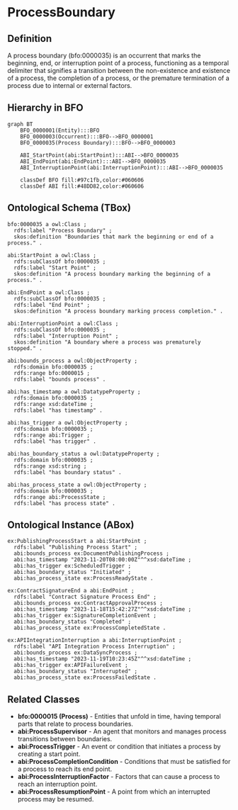 # ProcessBoundary

## Definition
A process boundary (bfo:0000035) is an occurrent that marks the beginning, end, or interruption point of a process, functioning as a temporal delimiter that signifies a transition between the non-existence and existence of a process, the completion of a process, or the premature termination of a process due to internal or external factors.

## Hierarchy in BFO
```mermaid
graph BT
    BFO_0000001(Entity):::BFO
    BFO_0000003(Occurrent):::BFO-->BFO_0000001
    BFO_0000035(Process Boundary):::BFO-->BFO_0000003
    
    ABI_StartPoint(abi:StartPoint):::ABI-->BFO_0000035
    ABI_EndPoint(abi:EndPoint):::ABI-->BFO_0000035
    ABI_InterruptionPoint(abi:InterruptionPoint):::ABI-->BFO_0000035
    
    classDef BFO fill:#97c1fb,color:#060606
    classDef ABI fill:#48DD82,color:#060606
```

## Ontological Schema (TBox)
```turtle
bfo:0000035 a owl:Class ;
  rdfs:label "Process Boundary" ;
  skos:definition "Boundaries that mark the beginning or end of a process." .

abi:StartPoint a owl:Class ;
  rdfs:subClassOf bfo:0000035 ;
  rdfs:label "Start Point" ;
  skos:definition "A process boundary marking the beginning of a process." .

abi:EndPoint a owl:Class ;
  rdfs:subClassOf bfo:0000035 ;
  rdfs:label "End Point" ;
  skos:definition "A process boundary marking process completion." .

abi:InterruptionPoint a owl:Class ;
  rdfs:subClassOf bfo:0000035 ;
  rdfs:label "Interruption Point" ;
  skos:definition "A boundary where a process was prematurely stopped." .

abi:bounds_process a owl:ObjectProperty ;
  rdfs:domain bfo:0000035 ;
  rdfs:range bfo:0000015 ;
  rdfs:label "bounds process" .

abi:has_timestamp a owl:DatatypeProperty ;
  rdfs:domain bfo:0000035 ;
  rdfs:range xsd:dateTime ;
  rdfs:label "has timestamp" .

abi:has_trigger a owl:ObjectProperty ;
  rdfs:domain bfo:0000035 ;
  rdfs:range abi:Trigger ;
  rdfs:label "has trigger" .

abi:has_boundary_status a owl:DatatypeProperty ;
  rdfs:domain bfo:0000035 ;
  rdfs:range xsd:string ;
  rdfs:label "has boundary status" .

abi:has_process_state a owl:ObjectProperty ;
  rdfs:domain bfo:0000035 ;
  rdfs:range abi:ProcessState ;
  rdfs:label "has process state" .
```

## Ontological Instance (ABox)
```turtle
ex:PublishingProcessStart a abi:StartPoint ;
  rdfs:label "Publishing Process Start" ;
  abi:bounds_process ex:DocumentPublishingProcess ;
  abi:has_timestamp "2023-11-20T08:00:00Z"^^xsd:dateTime ;
  abi:has_trigger ex:ScheduledTrigger ;
  abi:has_boundary_status "Initiated" ;
  abi:has_process_state ex:ProcessReadyState .

ex:ContractSignatureEnd a abi:EndPoint ;
  rdfs:label "Contract Signature Process End" ;
  abi:bounds_process ex:ContractApprovalProcess ;
  abi:has_timestamp "2023-11-18T15:42:27Z"^^xsd:dateTime ;
  abi:has_trigger ex:SignatureCompletionEvent ;
  abi:has_boundary_status "Completed" ;
  abi:has_process_state ex:ProcessCompletedState .

ex:APIIntegrationInterruption a abi:InterruptionPoint ;
  rdfs:label "API Integration Process Interruption" ;
  abi:bounds_process ex:DataSyncProcess ;
  abi:has_timestamp "2023-11-19T10:23:45Z"^^xsd:dateTime ;
  abi:has_trigger ex:APIFailureEvent ;
  abi:has_boundary_status "Interrupted" ;
  abi:has_process_state ex:ProcessFailedState .
```

## Related Classes
- **bfo:0000015 (Process)** - Entities that unfold in time, having temporal parts that relate to process boundaries.
- **abi:ProcessSupervisor** - An agent that monitors and manages process transitions between boundaries.
- **abi:ProcessTrigger** - An event or condition that initiates a process by creating a start point.
- **abi:ProcessCompletionCondition** - Conditions that must be satisfied for a process to reach its end point.
- **abi:ProcessInterruptionFactor** - Factors that can cause a process to reach an interruption point.
- **abi:ProcessResumptionPoint** - A point from which an interrupted process may be resumed. 